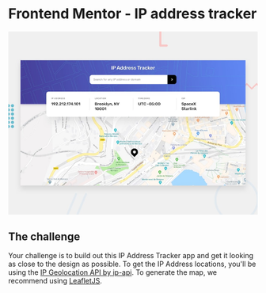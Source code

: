 # Frontend Mentor - IP address tracker

![Design preview for the IP address tracker coding challenge](./public/design/desktop-preview.jpg)

## The challenge

Your challenge is to build out this IP Address Tracker app and get it looking as close to the design as possible. To get the IP Address locations, you'll be using the [IP Geolocation API by ip-api](https://ip-api.com/). To generate the map, we recommend using [LeafletJS](https://leafletjs.com/).
